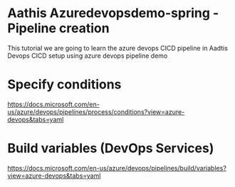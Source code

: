 # Aathis Azuredevopsdemo-spring - Pipeline creation

This tutorial we are going to learn the azure devops CICD pipeline in Aadtis Devops
CICD setup using azure devops pipeline demo

# Specify conditions
https://docs.microsoft.com/en-us/azure/devops/pipelines/process/conditions?view=azure-devops&tabs=yaml

# Build variables (DevOps Services)
https://docs.microsoft.com/en-us/azure/devops/pipelines/build/variables?view=azure-devops&tabs=yaml
